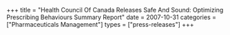 +++
title = "Health Council Of Canada Releases Safe And Sound: Optimizing Prescribing Behaviours Summary Report"
date = 2007-10-31
categories = ["Pharmaceuticals Management"]
types = ["press-releases"]
+++
